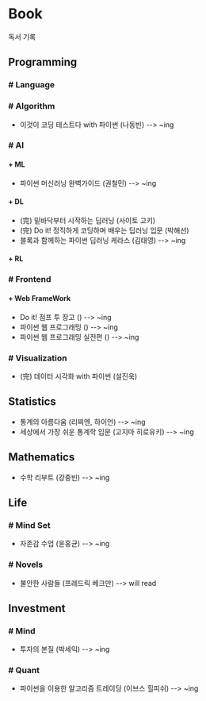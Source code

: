 # Book 
독서 기록

## Programming
### # Language

### # Algorithm

- 이것이 코딩 테스트다 with 파이썬 (나동빈) --> ~ing

### # AI
#### + ML

- 파이썬 머신러닝 완벽가이드 (권철민) --> ~ing


#### + DL

- (完) 밑바닥부터 시작하는 딥러닝 (사이토 고키)
- (完) Do it! 정직하게 코딩하며 배우는 딥러닝 입문 (박해선)
- 블록과 함께하는 파이썬 딥러닝 케라스 (김태영) --> ~ing


#### + RL


### # Frontend
#### + Web FrameWork

- Do it! 점프 투 장고 () --> ~ing
- 파이썬 웹 프로그래밍 () --> ~ing
- 파이썬 웹 프로그래밍 실전편 () --> ~ing


### # Visualization

- (完) 데이터 시각화 with 파이썬 (설진욱)





## Statistics

- 통계의 아름다움 (리찌엔, 하이언)  --> ~ing
- 세상에서 가장 쉬운 통계학 입문 (고지마 히로유키)  --> ~ing






## Mathematics

- 수학 리부트 (강중빈) --> ~ing






## Life

### # Mind Set

- 자존감 수업 (윤홍균) --> ~ing

### # Novels

- 불안한 사람들 (프레드릭 베크만) --> will read





## Investment
### # Mind

- 투자의 본질 (박세익) --> ~ing

### # Quant

- 파이썬을 이용한 알고리즘 트레이딩 (이브스 힐피쉬) --> ~ing